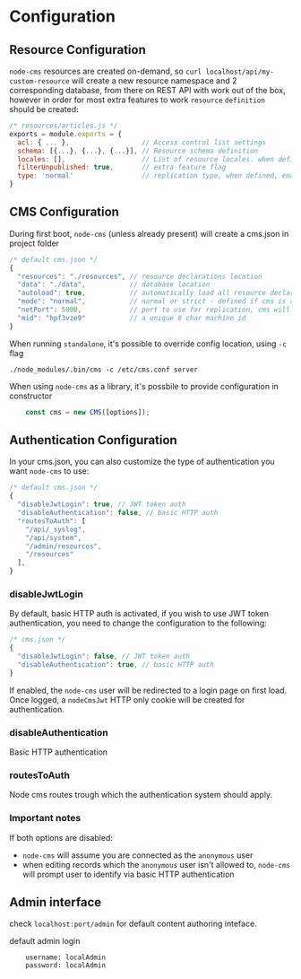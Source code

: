 # Configuration


## Resource Configuration

`node-cms` resources are created on-demand, so `curl localhost/api/my-custom-resource` will create a new resource namespace and 2 corresponding database, from there on REST API with work out of the box, however in order for most extra features to work `resource` `definition` should be created:
``` Javascript
/* resources/articles.js */
exports = module.exports = {
  acl: { ... },                  // Access control list settings
  schema: [{...}, {...}, {...}], // Resource schema definition
  locales: [],                   // List of resource locales. when defined, enables localisation support
  filterUnpublished: true,       // extra-feature flag
  type: 'normal'                 // replication type, when defined, enables replication support
}
```

## CMS Configuration

During first boot, `node-cms` (unless already present) will create a cms.json in project folder
``` Javascript
/* default cms.json */
{
  "resources": "./resources", // resource declarations location
  "data": "./data",           // database location
  "autoload": true,           // automatically load all resource declarations, otherwise need to call library
  "mode": "normal",           // normal or strict - defined if cms is allowed to create non-existing resources
  "netPort": 5000,            // port to use for replication, cms will use port and port + 1 for both json and binary data replication
  "mid": "hpf3vze9"           // a unique 8 char machine id
}
```
When running `standalone`, it's possible to override config location, using `-c` flag
```
./node_modules/.bin/cms -c /etc/cms.conf server
```
When using `node-cms` as a library, it's possbile to provide configuration in constructor
``` Javascript
    const cms = new CMS([options]);
```

## Authentication Configuration

In your cms.json, you can also customize the type of authentication you want `node-cms` to use:
``` Javascript
/* default cms.json */
{
  "disableJwtLogin": true, // JWT token auth
  "disableAuthentication": false, // basic HTTP auth
  "routesToAuth": [
    "/api/_syslog",
    "/api/system",
    "/admin/resources",
    "/resources"
  ],
}
```

### disableJwtLogin
By default, basic HTTP auth is activated, if you wish to use JWT token authentication, you need to change the configuration to the following:
``` Javascript
/* cms.json */
{
  "disableJwtLogin": false, // JWT token auth
  "disableAuthentication": true, // basic HTTP auth
}
```
If enabled, the `node-cms` user will be redirected to a login page on first load.
Once logged, a `nodeCmsJwt` HTTP only cookie will be created for authentication.

### disableAuthentication
Basic HTTP authentication

### routesToAuth
Node cms routes trough which the authentication system should apply.

### Important notes
If both options are disabled:
- `node-cms` will assume you are connected as the `anonymous` user
- when editing records which the `anonymous` user isn't allowed to, `node-cms` will prompt user to identify via basic HTTP authentication

## Admin interface

check `localhost:port/admin` for default content authoring inteface.

default admin login

		username: localAdmin
		password: localAdmin




